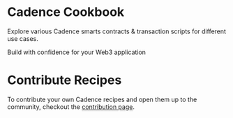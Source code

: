 # Cadence Cookbook

Explore various Cadence smarts contracts & transaction scripts for different use cases.

Build with confidence for your Web3 application

# Contribute Recipes

To contribute your own Cadence recipes and open them up to the community, checkout the [contribution page](contribute.md).

